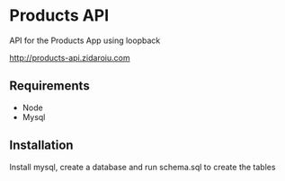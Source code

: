 # Products API

API for the Products App using loopback

http://products-api.zidaroiu.com

## Requirements

- Node
- Mysql

## Installation

Install mysql, create a database and run schema.sql to create the tables
